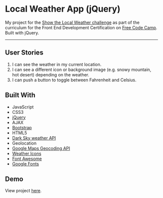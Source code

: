# Local Weather App (jQuery)

My project for the [Show the Local Weather challenge](https://www.freecodecamp.org/challenges/show-the-local-weather) as part of the curriculum for the Front End Development Certification on [Free Code Camp](https://www.freecodecamp.org). Built with jQuery.

---

## User Stories
1. I can see the weather in my current location.
2. I can see a different icon or background image (e.g. snowy mountain, hot desert) depending on the weather.
3. I can push a button to toggle between Fahrenheit and Celsius.

## Built With
* JavaScript
* CSS3
* [jQuery](https://jquery.com)
* AJAX
* [Bootstrap](https://getbootstrap.com)
* HTML5
* [Dark Sky weather API](https://darksky.net/dev)
* Geolocation
* [Google Maps Geocoding API](https://developers.google.com/maps/documentation/geocoding/start)
* [Weather Icons](https://erikflowers.github.io/weather-icons)
* [Font Awesome](http://fontawesome.io)
* [Google Fonts](https://fonts.google.com)

## Demo

View project [here](https://autumnchris.github.io/local-weather-app-jquery).
